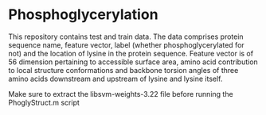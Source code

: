 # Phosphoglycerylation

This repository contains test and train data. The data comprises protein sequence name, feature vector, label (whether phosphoglycerylated for not) and the location of lysine in the protein sequence.
Feature vector is of 56 dimension pertaining to accessible surface area, amino acid contribution to local structure conformations and backbone torsion angles of three amino acids downstream and upstream of lysine and lysine itself.

Make sure to extract the libsvm-weights-3.22 file before running the PhoglyStruct.m script

